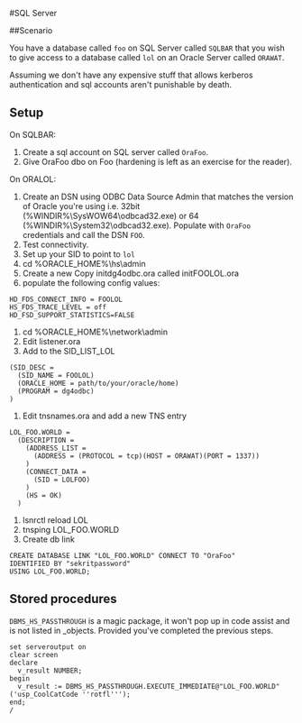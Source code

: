 #SQL Server

##Scenario

You have a database called ```foo``` on SQL Server called ```SQLBAR``` that you wish to give access to a database called ```lol``` on an Oracle Server called ```ORAWAT```.

Assuming we don't have any expensive stuff that allows kerberos authentication and sql accounts aren't punishable by death.

## Setup
On SQLBAR:

1. Create a sql account on SQL server called ```OraFoo```.
1. Give OraFoo dbo on Foo (hardening is left as an exercise for the reader).

On ORALOL:

1. Create an DSN using ODBC Data Source Admin that matches the version of Oracle you're using i.e. 32bit (%WINDIR%\SysWOW64\odbcad32.exe) or 64 (%WINDIR%\System32\odbcad32.exe). Populate with ```OraFoo``` credentials and call the DSN ```FOO```.
1. Test connectivity.
1. Set up your SID to point to ```lol```
1. cd %ORACLE_HOME%\hs\admin
1. Create a new Copy initdg4odbc.ora called initFOOLOL.ora
1. populate the following config values:
```
HD_FDS_CONNECT_INFO = FOOLOL
HS_FDS_TRACE_LEVEL = off
HD_FSD_SUPPORT_STATISTICS=FALSE
```
1. cd %ORACLE_HOME%\network\admin
1. Edit listener.ora
1. Add to the SID_LIST_LOL
```
(SID_DESC = 
  (SID_NAME = FOOLOL)
  (ORACLE_HOME = path/to/your/oracle/home)
  (PROGRAM = dg4odbc)
)
```
1. Edit tnsnames.ora and add a new TNS entry
```
LOL_FOO.WORLD =
  (DESCRIPTION =
    (ADDRESS_LIST =
      (ADDRESS = (PROTOCOL = tcp)(HOST = ORAWAT)(PORT = 1337))
    )
    (CONNECT_DATA =
      (SID = LOLFOO)
    )
    (HS = OK)
  )
```
1. lsnrctl reload LOL
1. tnsping LOL_FOO.WORLD
1. Create db link
```
CREATE DATABASE LINK "LOL_FOO.WORLD" CONNECT TO "OraFoo"
IDENTIFIED BY "sekritpassword"
USING LOL_FOO.WORLD;
```

## Stored procedures

```DBMS_HS_PASSTHROUGH``` is a magic package, it won't pop up in code assist and is not listed in _objects. Provided you've completed the previous steps.

```
set serveroutput on
clear screen
declare
  v_result NUMBER;
begin
  v_result := DBMS_HS_PASSTHROUGH.EXECUTE_IMMEDIATE@"LOL_FOO.WORLD"('usp_CoolCatCode ''rotfl''');
end;
/
```
